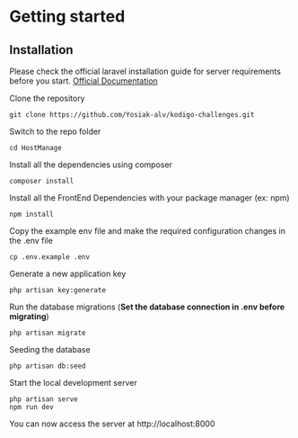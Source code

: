 
# Getting started

## Installation

Please check the official laravel installation guide for server requirements before you start. [Official Documentation](https://laravel.com/docs/5.4/installation#installation)

Clone the repository

    git clone https://github.com/Yosiak-alv/kodigo-challenges.git

Switch to the repo folder

    cd HostManage

Install all the dependencies using composer

    composer install

Install all the FrontEnd Dependencies with your package manager (ex: npm)

    npm install

Copy the example env file and make the required configuration changes in the .env file

    cp .env.example .env

Generate a new application key

    php artisan key:generate

Run the database migrations (**Set the database connection in .env before migrating**)

    php artisan migrate

Seeding the database

    php artisan db:seed

Start the local development server

    php artisan serve
    npm run dev

You can now access the server at http://localhost:8000
